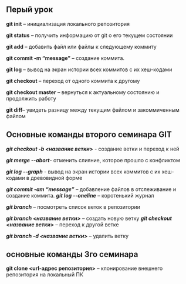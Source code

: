 ## Перый урок 

**git init** – инициализация локального репозитория

**git status** – получить информацию от git о его текущем состоянии

**git add** – добавить файл или файлы к следующему коммиту

**git commit -m “message”** – создание коммита.

**git log** – вывод на экран истории всех коммитов с их хеш-кодами

**git checkout** – переход от одного коммита к другому

**git checkout master** – вернуться к актуальному состоянию и продолжить работу

**git diff**– увидеть разницу между текущим файлом и закоммиченным файлом


## Основные команды второго семинара GIT

**_git checkout  -b <название ветки>_** - создание ветки и переход к ней

**_git merge --abort_**- отменить слияние, которое прошло с конфликтом

**_git log --graph_** - вывод на экран истории всех коммитов с их хеш-кодами в древовидной форме

**_git commit -am “message”_** – добавление файлов в отслеживание и       создание коммита.
**_git log --oneline_** – коротенький журнал

**_git branch_** – посмотреть список веток в репозитории

**_git branch <название ветки>_** – создать новую ветку
**_git checkout <название ветки>_** – переход к другой ветке

**_git branch -d <название ветки>_** – удалить ветку

## основные команды 3го семинара 

**git clone <url-адрес репозитория>** – клонирование внешнего репозитория на  локальный ПК